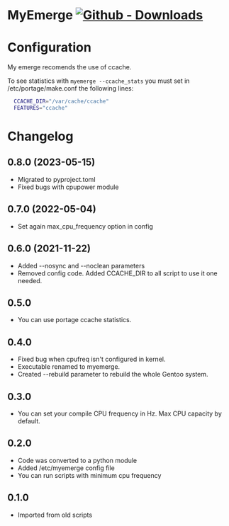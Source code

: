 # MyEmerge [![Github - Downloads](https://shields.io/github/downloads/turulomio/myemerge/total?label=Github%20downloads )](https://github.com/turulomio/myemerge/)

# Configuration

My emerge recomends the use of ccache.

To see statistics with `myemerge --ccache_stats` you must set in /etc/portage/make.conf the following lines:
```bash
  CCACHE_DIR="/var/cache/ccache"
  FEATURES="ccache"
```

# Changelog

## 0.8.0 (2023-05-15)
- Migrated to pyproject.toml
- Fixed bugs with cpupower module

## 0.7.0 (2022-05-04)
- Set again max_cpu_frequency option in config

## 0.6.0 (2021-11-22)
- Added --nosync and --noclean parameters
- Removed config code. Added CCACHE_DIR to all script to use it one needed.

## 0.5.0
- You can use portage ccache statistics.

## 0.4.0
- Fixed bug when cpufreq isn't configured in kernel.
- Executable renamed to myemerge.
- Created --rebuild parameter to rebuild the whole Gentoo system.

## 0.3.0
- You can set your compile CPU frequency in Hz. Max CPU capacity by default.

## 0.2.0
- Code was converted to a python module
- Added /etc/myemerge config file
- You can run scripts with minimum cpu frequency

## 0.1.0
- Imported from old scripts
